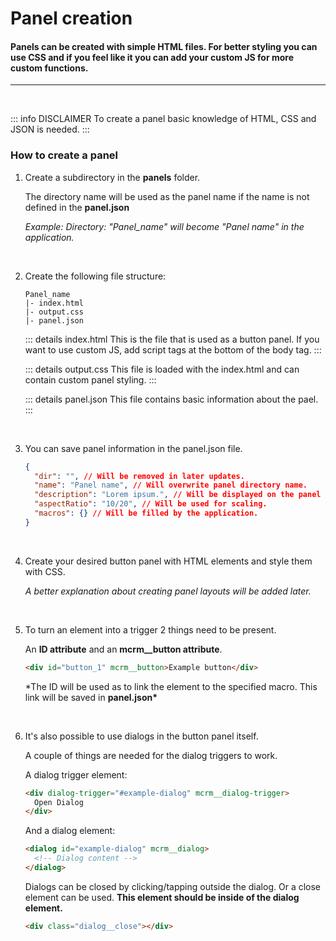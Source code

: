 # Panel creation

#### Panels can be created with simple HTML files. For better styling you can use CSS and if you feel like it you can add your custom JS for more custom functions.

---

&nbsp;

::: info DISCLAIMER
To create a panel basic knowledge of HTML, CSS and JSON is needed.
:::

### How to create a panel

1. Create a subdirectory in the **panels** folder.

   The directory name will be used as the panel name if the name is not defined in the **panel.json**

   _Example: Directory: "Panel_name" will become "Panel name" in the application._

&nbsp;

2. Create the following file structure:

   ```Directory
   Panel_name
   |- index.html
   |- output.css
   |- panel.json
   ```

   ::: details index.html
   This is the file that is used as a button panel. If you want to use custom JS, add script tags at the bottom of the body tag.
   :::

   ::: details output.css
   This file is loaded with the index.html and can contain custom panel styling.
   :::

   ::: details panel.json
   This file contains basic information about the pael.
   :::

   &nbsp;

3. You can save panel information in the panel.json file.

   ```json
   {
     "dir": "", // Will be removed in later updates.
     "name": "Panel name", // Will overwrite panel directory name.
     "description": "Lorem ipsum.", // Will be displayed on the panel overview page.
     "aspectRatio": "10/20", // Will be used for scaling.
     "macros": {} // Will be filled by the application.
   }
   ```

   &nbsp;

4. Create your desired button panel with HTML elements and style them with CSS.

   _A better explanation about creating panel layouts will be added later._

   &nbsp;

5. To turn an element into a trigger 2 things need to be present.

   An **ID attribute** and an **mcrm\_\_button attribute**.

   ```HTML
   <div id="button_1" mcrm__button>Example button</div>
   ```

   \*The ID will be used as to link the element to the specified macro. This link will be saved in **panel.json\***

   &nbsp;

6. It's also possible to use dialogs in the button panel itself.

   A couple of things are needed for the dialog triggers to work.

   A dialog trigger element:

   ```HTML
   <div dialog-trigger="#example-dialog" mcrm__dialog-trigger>
     Open Dialog
   </div>
   ```

   And a dialog element:

   ```HTML
   <dialog id="example-dialog" mcrm__dialog>
     <!-- Dialog content -->
   </dialog>
   ```

   Dialogs can be closed by clicking/tapping outside the dialog. Or a close element can be used.
   **This element should be inside of the dialog element.**

   ```HTML
   <div class="dialog__close"></div>
   ```
